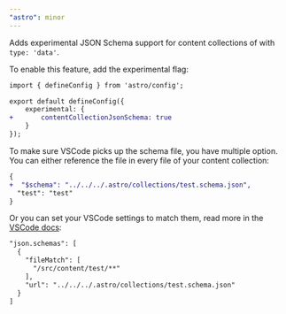 ```yaml
---
"astro": minor
---
```


Adds experimental JSON Schema support for content collections of with `type: 'data'`.

To enable this feature, add the experimental flag:

```diff
import { defineConfig } from 'astro/config';

export default defineConfig({
	experimental: {
+		contentCollectionJsonSchema: true
	}
});
```

To make sure VSCode picks up the schema file, you have multiple option. You can either reference the file in every file of your content collection:
```diff
{
+  "$schema": "../../../.astro/collections/test.schema.json",
  "test": "test"
}
```

Or you can set your VSCode settings to match them, read more in the [VSCode docs](https://code.visualstudio.com/docs/languages/json#_json-schemas-and-settings):

```diff
"json.schemas": [
  {
    "fileMatch": [
      "/src/content/test/**"
    ],
    "url": "../../../.astro/collections/test.schema.json"
  }
]
```
